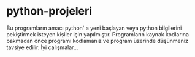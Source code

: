 # python-projeleri
Bu programların amacı python' a yeni başlayan veya python bilgilerini pekiştirmek isteyen kişiler için yapılmıştır. Programların kaynak kodlarına bakmadan önce programı kodlamanız ve program üzerinde düşünmeniz tavsiye edilir. İyi çalışmalar...
